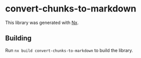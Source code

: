 # convert-chunks-to-markdown

This library was generated with [Nx](https://nx.dev).

## Building

Run `nx build convert-chunks-to-markdown` to build the library.
